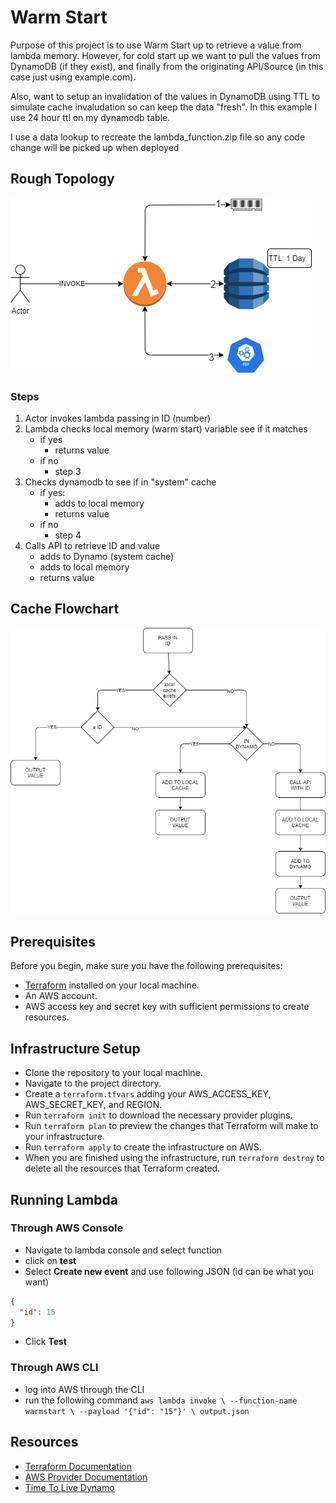# Warm Start

Purpose of this project is to use Warm Start up to retrieve a value from lambda memory.  However, for cold start up we want to pull the values from DynamoDB (if they exist), and finally from the originating API/Source (in this case just using example.com).

Also, want to setup an invalidation of the values in DynamoDB using TTL to simulate cache invaludation so can keep the data "fresh".  In this example I use 24 hour ttl on my dynamodb table.


I use a data lookup to recreate the lambda_function.zip file so any code change will be picked up when deployed

## Rough Topology

![topology](./documentation/WarmStartup-Topology.png)

### Steps

1. Actor invokes lambda passing in ID (number)
2. Lambda checks local memory (warm start) variable see if it matches
    * if yes 
      * returns value
    * if no 
      * step 3
3. Checks dynamodb to see if in "system" cache
    * if yes:
      * adds to local memory
      * returns value
    * if no 
      * step 4
4.  Calls API to retrieve ID and value
    * adds to Dynamo (system cache)
    * adds to local memory
    * returns value


## Cache Flowchart

![logicflow](./documentation/FlowDiagram.png)

## Prerequisites
Before you begin, make sure you have the following prerequisites:

* [Terraform](https://developer.hashicorp.com/terraform/tutorials/aws-get-started/install-cli) installed on your local machine.
* An AWS account.
* AWS access key and secret key with sufficient permissions to create resources.

## Infrastructure Setup

* Clone the repository to your local machine.
* Navigate to the project directory.
* Create a `terraform.tfvars` adding your AWS_ACCESS_KEY, AWS_SECRET_KEY, and REGION.
* Run `terraform init` to download the necessary provider plugins.
* Run `terraform plan` to preview the changes that Terraform will make to your infrastructure.
* Run `terraform apply` to create the infrastructure on AWS.
* When you are finished using the infrastructure, run `terraform destroy` to delete all the resources that Terraform created.

## Running Lambda

### Through AWS Console

* Navigate to lambda console and select function
* click on **test**
* Select **Create new event** and use following JSON (id can be what you want)

```json
{
  "id": 15
}
```

* Click **Test**

### Through AWS CLI

* log into AWS through the CLI
* run the following command `aws lambda invoke \
--function-name warmstart \
--payload '{"id": "15"}' \
output.json
`

## Resources

* [Terraform Documentation](https://developer.hashicorp.com/terraform/docs)
* [AWS Provider Documentation](https://registry.terraform.io/providers/hashicorp/aws/latest/docs)
* [Time To Live Dynamo](http://i-cloudconsulting.com/aws-dynamodb-ttl-setting-up-grammatically/)
